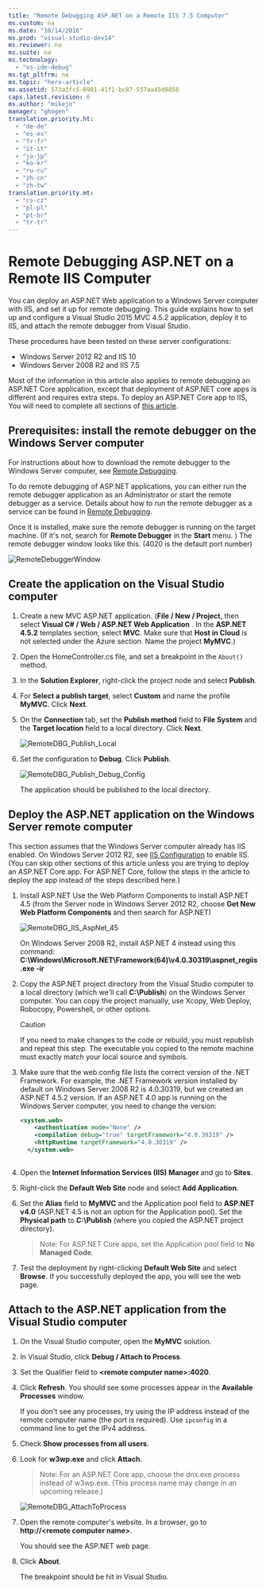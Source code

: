 ```yaml
---
title: "Remote Debugging ASP.NET on a Remote IIS 7.5 Computer"
ms.custom: na
ms.date: "10/14/2016"
ms.prod: "visual-studio-dev14"
ms.reviewer: na
ms.suite: na
ms.technology: 
  - "vs-ide-debug"
ms.tgt_pltfrm: na
ms.topic: "hero-article"
ms.assetid: 573a3fc5-6901-41f1-bc87-557aa45d8858
caps.latest.revision: 6
ms.author: "mikejo"
manager: "ghogen"
translation.priority.ht: 
  - "de-de"
  - "es-es"
  - "fr-fr"
  - "it-it"
  - "ja-jp"
  - "ko-kr"
  - "ru-ru"
  - "zh-cn"
  - "zh-tw"
translation.priority.mt: 
  - "cs-cz"
  - "pl-pl"
  - "pt-br"
  - "tr-tr"
---
```

# Remote Debugging ASP.NET on a Remote IIS Computer
You can deploy an ASP.NET Web application to a Windows Server computer with IIS, and set it up for remote debugging. This guide explains how to set up and configure a Visual Studio 2015 MVC 4.5.2 application, deploy it to IIS, and attach the remote debugger from Visual Studio.

These procedures have been tested on these server configurations:
* Windows Server 2012 R2 and IIS 10
* Windows Server 2008 R2 and IIS 7.5

Most of the information in this article also applies to remote debugging an ASP.NET Core application, except that deployment of ASP.NET core apps is different and requires extra steps. To deploy an ASP.NET Core app to IIS, You will need to complete all sections of [this article](https://docs.asp.net/en/latest/publishing/iis.html).

## Prerequisites: install the remote debugger on the Windows Server computer

For instructions about how to download the remote debugger to the Windows Server computer, see [Remote Debugging](../debugger/remote-debugging.md).

To do remote debugging of ASP.NET applications, you can either run the remote debugger application as an Administrator or start the remote debugger as a service. Details about how to run the remote debugger as a service can be found in [Remote Debugging](../debugger/remote-debugging.md).

Once it is installed, make sure the remote debugger is running on the target machine. (If it's not, search for **Remote Debugger** in the **Start** menu. ) The remote debugger window looks like this. (4020 is the default port number)

![RemoteDebuggerWindow](../debugger/media/remotedebuggerwindow.png "RemoteDebuggerWindow")
  
## Create the application on the Visual Studio computer  
  
1. Create a new MVC ASP.NET application. (**File / New / Project**, then select **Visual C# / Web / ASP.NET Web Application** . In the **ASP.NET 4.5.2** templates section, select **MVC**. Make sure that **Host in Cloud** is not selected under the Azure section. Name the project **MyMVC**.)
1. Open the  HomeController.cs file, and set a breakpoint in the `About()` method.
1. In the **Solution Explorer**,  right-click the project node and select **Publish**.
1. For **Select a publish target**, select **Custom** and name the profile **MyMVC**. Click **Next**.
1. On the **Connection** tab, set the **Publish method** field to **File System** and  the **Target location** field to a local directory. Click **Next**.

    ![RemoteDBG_Publish_Local](../debugger/media/remotedbg_publish_local.png "RemoteDBG_Publish_Local")
1. Set the configuration to **Debug**. Click **Publish**.

    ![RemoteDBG_Publish_Debug_Config](../debugger/media/remotedbg_publish_debug_config.png "RemoteDBG_Publish_Debug_Config")
    
    The application should be published to the local directory.

## Deploy the ASP.NET application on the Windows Server remote computer

 This section assumes that the Windows Server computer already has IIS enabled. On Windows Server 2012 R2, see [IIS Configuration](https://docs.asp.net/en/latest/publishing/iis.html#iis-configuration) to enable IIS. (You can skip other sections of this article unless you are trying to deploy an ASP.NET Core app. For ASP.NET Core, follow the steps in the article to deploy the app instead of the steps described here.)
1. Install ASP.NET
    Use the Web Platform Components to install ASP.NET 4.5 (from the Server node in Windows Server 2012 R2, choose **Get New Web Platform Components** and then search for ASP.NET)

    ![RemoteDBG_IIS_AspNet_45](../debugger/media/remotedbg_iis_aspnet_45.png "RemoteDBG_IIS_AspNet_45")

    On Windows Server 2008 R2, install ASP.NET 4 instead using this command:
     **C:\Windows\Microsoft.NET\Framework(64)\v4.0.30319\aspnet_regiis.exe -ir**
1. Copy the ASP.NET project directory from the Visual Studio computer  to a local directory (which we'll call **C:\Publish**) on the Windows Server computer. You can copy the project manually, use Xcopy, Web Deploy, Robocopy, Powershell, or other options.

    > [!CAUTION]
    >  If you need to make changes to the code or rebuild, you must republish and repeat this step. The executable you copied to the remote machine must exactly match your local source and symbols.
1. Make sure that the web.config file lists the correct version of the .NET Framework.  For example, the .NET Framework version installed  by default on Windows Server 2008 R2 is 4.0.30319, but we created an ASP.NET 4.5.2 version. If an ASP.NET 4.0 app is running on the Windows Server computer, you need to change the version:
  
    ```xml
    <system.web>
        <authentication mode="None" />  
        <compilation debug="true" targetFramework="4.0.30319" />
        <httpRuntime targetFramework="4.0.30319" />
      </system.web>
  
    ```
1. Open the **Internet Information Services (IIS) Manager** and go to **Sites**.
1. Right-click the **Default Web Site** node and select **Add Application**.
1. Set the **Alias** field to **MyMVC** and the Application pool field to **ASP.NET v4.0** (ASP.NET 4.5 is not an option for the Application pool). Set the **Physical path** to **C:\Publish** (where you copied the ASP.NET project directory).
    >Note: For ASP.NET Core apps, set the Application pool field to **No Managed Code**.
1. Test the deployment by right-clicking **Default Web Site** and select **Browse**.
    If you successfully deployed the app, you will see the web page.

## Attach to the ASP.NET application from the Visual Studio computer

1. On the Visual Studio computer, open the **MyMVC** solution.
1. In Visual Studio, click **Debug / Attach to Process**.
1. Set the Qualifier field to **\<remote computer name>:4020**.
1. Click **Refresh**.
    You should see some processes appear in the **Available Processes** window.

    If you don't see any processes, try using the IP address instead of the remote computer name (the port is required). Use `ipconfig` in a command line to get the IPv4 address.
1. Check  **Show processes from all users**.
1. Look for **w3wp.exe** and click **Attach**.
    >Note: For an ASP.NET Core app, choose the dnx.exe process instead of w3wp.exe. (This process name may change in an upcoming release.)

    ![RemoteDBG_AttachToProcess](../debugger/media/remotedbg_attachtoprocess.png "RemoteDBG_AttachToProcess")

1. Open the remote computer's website. In a browser, go to **http://\<remote computer name>**.
    
    You should see the ASP.NET web page.
1. Click **About**.

    The breakpoint should be hit in Visual Studio.